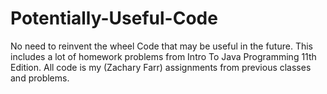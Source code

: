 # Potentially-Useful-Code
No need to reinvent the wheel
Code that may be useful in the future. This includes a lot of homework problems from Intro To Java Programming 11th Edition. 
All code is my (Zachary Farr) assignments from previous classes and problems. 
